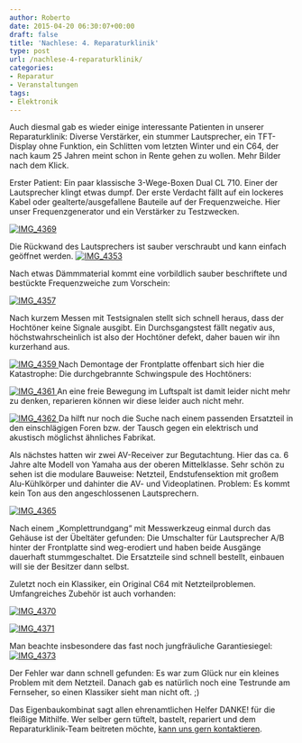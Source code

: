 ```yaml
---
author: Roberto
date: 2015-04-20 06:30:07+00:00
draft: false
title: 'Nachlese: 4. Reparaturklinik'
type: post
url: /nachlese-4-reparaturklinik/
categories:
- Reparatur
- Veranstaltungen
tags:
- Elektronik
---
```


Auch diesmal gab es wieder einige interessante Patienten in unserer Reparaturklinik: Diverse Verstärker, ein stummer Lautsprecher, ein TFT-Display ohne Funktion, ein Schlitten vom letzten Winter und ein C64, der nach kaum 25 Jahren meint schon in Rente gehen zu wollen. Mehr Bilder nach dem Klick.<!-- more -->

Erster Patient: Ein paar klassische 3-Wege-Boxen Dual CL 710. Einer der Lautsprecher klingt etwas dumpf. Der erste Verdacht fällt auf ein lockeres Kabel oder gealterte/ausgefallene Bauteile auf der Frequenzweiche. Hier unser Frequenzgenerator und ein Verstärker zu Testzwecken.

[![IMG_4369](/wp-content/uploads/2015/04/IMG_4369-1024x683.jpg)
](/wp-content/uploads/2015/04/IMG_4369.jpg)

Die Rückwand des Lautsprechers ist sauber verschraubt und kann einfach geöffnet werden.
[![IMG_4353](/wp-content/uploads/2015/04/IMG_4353-1024x683.jpg)
](/wp-content/uploads/2015/04/IMG_4353.jpg)

Nach etwas Dämmmaterial kommt eine vorbildlich sauber beschriftete und bestückte Frequenzweiche zum Vorschein:

[![IMG_4357](/wp-content/uploads/2015/04/IMG_4357-1024x683.jpg)
](/wp-content/uploads/2015/04/IMG_4357.jpg)

Nach kurzem Messen mit Testsignalen stellt sich schnell heraus, dass der Hochtöner keine Signale ausgibt. Ein Durchsgangstest fällt negativ aus, höchstwahrscheinlich ist also der Hochtöner defekt, daher bauen wir ihn kurzerhand aus.

[![IMG_4359](/wp-content/uploads/2015/04/IMG_4359-1024x683.jpg)
](/wp-content/uploads/2015/04/IMG_4359.jpg)Nach Demontage der Frontplatte offenbart sich hier die Katastrophe: Die durchgebrannte Schwingspule des Hochtöners:

[![IMG_4361](/wp-content/uploads/2015/04/IMG_4361-1024x683.jpg)
](/wp-content/uploads/2015/04/IMG_4361.jpg)An eine freie Bewegung im Luftspalt ist damit leider nicht mehr zu denken, reparieren können wir diese leider auch nicht mehr.

[![IMG_4362](/wp-content/uploads/2015/04/IMG_4362-1024x683.jpg)
](/wp-content/uploads/2015/04/IMG_4362.jpg)Da hilft nur noch die Suche nach einem passenden Ersatzteil in den einschlägigen Foren bzw. der Tausch gegen ein elektrisch und akustisch möglichst ähnliches Fabrikat.

Als nächstes hatten wir zwei AV-Receiver zur Begutachtung. Hier das ca. 6 Jahre alte Modell von Yamaha aus der oberen Mittelklasse. Sehr schön zu sehen ist die modulare Bauweise: Netzteil, Endstufensektion mit großem Alu-Kühlkörper und dahinter die AV- und Videoplatinen. Problem: Es kommt kein Ton aus den angeschlossenen Lautsprechern.

[![IMG_4365](/wp-content/uploads/2015/04/IMG_4365-1024x683.jpg)
](/wp-content/uploads/2015/04/IMG_4365.jpg)

Nach einem „Komplettrundgang“ mit Messwerkzeug einmal durch das Gehäuse ist der Übeltäter gefunden: Die Umschalter für Lautsprecher A/B hinter der Frontplatte sind weg-erodiert und haben beide Ausgänge dauerhaft stummgeschaltet. Die Ersatzteile sind schnell bestellt, einbauen will sie der Besitzer dann selbst.

Zuletzt noch ein Klassiker, ein Original C64 mit Netzteilproblemen. Umfangreiches Zubehör ist auch vorhanden:

[![IMG_4370](/wp-content/uploads/2015/04/IMG_4370-1024x683.jpg)
](/wp-content/uploads/2015/04/IMG_4370.jpg)

[![IMG_4371](/wp-content/uploads/2015/04/IMG_4371-1024x683.jpg)
](/wp-content/uploads/2015/04/IMG_4371.jpg)

Man beachte insbesondere das fast noch jungfräuliche Garantiesiegel:
[![IMG_4373](/wp-content/uploads/2015/04/IMG_4373-1024x683.jpg)
](/wp-content/uploads/2015/04/IMG_4373.jpg)

Der Fehler war dann schnell gefunden: Es war zum Glück nur ein kleines Problem mit dem Netzteil. Danach gab es natürlich noch eine Testrunde am Fernseher, so einen Klassiker sieht man nicht oft. ;)

Das Eigenbaukombinat sagt allen ehrenamtlichen Helfer DANKE! für die fleißige Mithilfe. Wer selber gern tüftelt, bastelt, repariert und dem Reparaturklinik-Team beitreten möchte, [kann uns gern kontaktieren](/kontakt/).
